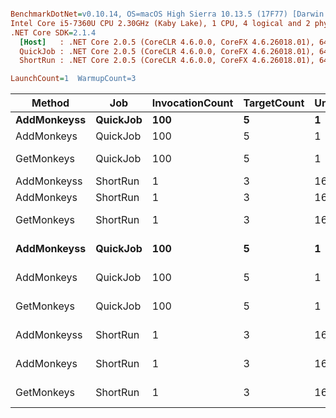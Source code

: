 ``` ini

BenchmarkDotNet=v0.10.14, OS=macOS High Sierra 10.13.5 (17F77) [Darwin 17.6.0]
Intel Core i5-7360U CPU 2.30GHz (Kaby Lake), 1 CPU, 4 logical and 2 physical cores
.NET Core SDK=2.1.4
  [Host]   : .NET Core 2.0.5 (CoreCLR 4.6.0.0, CoreFX 4.6.26018.01), 64bit RyuJIT DEBUG  [AttachedDebugger]
  QuickJob : .NET Core 2.0.5 (CoreCLR 4.6.0.0, CoreFX 4.6.26018.01), 64bit RyuJIT
  ShortRun : .NET Core 2.0.5 (CoreCLR 4.6.0.0, CoreFX 4.6.26018.01), 64bit RyuJIT

LaunchCount=1  WarmupCount=3  

```
|      Method |      Job | InvocationCount | TargetCount | UnrollFactor |     N |           Mean |           Error |         StdDev | Rank |
|------------ |--------- |---------------- |------------ |------------- |------ |---------------:|----------------:|---------------:|-----:|
| **AddMonkeyss** | **QuickJob** |             **100** |           **5** |            **1** |   **100** |      **10.305 us** |       **8.4861 us** |      **2.2042 us** |    **2** |
|  AddMonkeys | QuickJob |             100 |           5 |            1 |   100 |      11.177 us |       5.8730 us |      1.5255 us |    2 |
|  GetMonkeys | QuickJob |             100 |           5 |            1 |   100 | 345,435.276 us |  51,604.7188 us | 13,404.1337 us |    4 |
| AddMonkeyss | ShortRun |               1 |           3 |           16 |   100 |       6.790 us |       0.1384 us |      0.0078 us |    1 |
|  AddMonkeys | ShortRun |               1 |           3 |           16 |   100 |      25.923 us |     236.4523 us |     13.3600 us |    2 |
|  GetMonkeys | ShortRun |               1 |           3 |           16 |   100 | 358,079.757 us | 590,123.7522 us | 33,343.0863 us |    4 |
| **AddMonkeyss** | **QuickJob** |             **100** |           **5** |            **1** | **10000** |   **1,920.307 us** |     **815.4627 us** |    **211.8134 us** |    **3** |
|  AddMonkeys | QuickJob |             100 |           5 |            1 | 10000 |   2,149.856 us |   1,237.5691 us |    321.4540 us |    3 |
|  GetMonkeys | QuickJob |             100 |           5 |            1 | 10000 | 342,773.659 us |  74,075.1772 us | 19,240.7517 us |    4 |
| AddMonkeyss | ShortRun |               1 |           3 |           16 | 10000 |   1,810.704 us |      90.9701 us |      5.1400 us |    3 |
|  AddMonkeys | ShortRun |               1 |           3 |           16 | 10000 |   2,969.151 us |  26,416.0867 us |  1,492.5579 us |    3 |
|  GetMonkeys | ShortRun |               1 |           3 |           16 | 10000 | 367,372.417 us | 732,894.9807 us | 41,409.9255 us |    4 |
